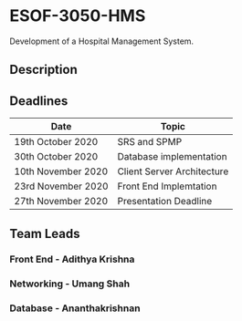 # ESOF-3050-HMS
Development of a Hospital Management System.

## Description


## Deadlines
|Date| Topic|
|------|-------|
|19th October 2020 | SRS and SPMP|
|30th October 2020 | Database implementation|
|10th November 2020 | Client Server Architecture|
|23rd November 2020 | Front End Implemtation|
|27th November 2020 | Presentation Deadline|

## Team Leads
### Front End - Adithya Krishna
### Networking - Umang Shah
### Database - Ananthakrishnan
